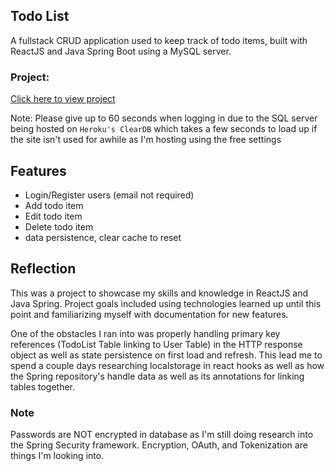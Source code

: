 ## Todo List 

A fullstack CRUD application used to keep track of todo items, built with ReactJS and Java Spring Boot using a MySQL server. 


### Project: 

[Click here to view project](https://festive-chandrasekhar-e40420.netlify.app/)

Note: Please give up to 60 seconds when logging in due to the SQL server being hosted on `Heroku's ClearDB` which takes a few seconds to load up if the site isn't used for awhile as I'm hosting using the free settings

## Features

- Login/Register users (email not required)
- Add todo item
- Edit todo item
- Delete todo item
- data persistence, clear cache to reset 
  

## Reflection

This was a project to showcase my skills and knowledge in ReactJS and Java Spring. Project goals included using technologies learned up until this point and familiarizing myself with documentation for new features.  

One of the obstacles I ran into was properly handling primary key references (TodoList Table linking to User Table) in the HTTP response object as well as state persistence on first load and refresh. This lead me to spend a couple days researching localstorage in react hooks as well as how the Spring repository's handle data as well as its annotations for linking tables together. 

### Note

Passwords are NOT encrypted in database as I'm still doing research into the Spring Security framework. Encryption, OAuth, and Tokenization are things I'm looking into.
